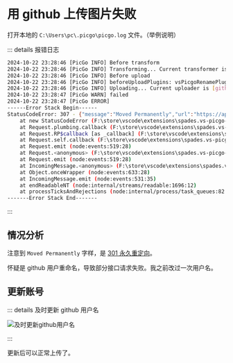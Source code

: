 # 用 github 上传图片失败

打开本地的 `C:\Users\pc\.picgo\picgo.log` 文件。（举例说明）

::: details 报错日志

```bash
2024-10-22 23:28:46 [PicGo INFO] Before transform
2024-10-22 23:28:46 [PicGo INFO] Transforming... Current transformer is [path]
2024-10-22 23:28:46 [PicGo INFO] Before upload
2024-10-22 23:28:46 [PicGo INFO] beforeUploadPlugins: vsPicgoRenamePlugin running
2024-10-22 23:28:46 [PicGo INFO] Uploading... Current uploader is [github]
2024-10-22 23:28:47 [PicGo WARN] failed
2024-10-22 23:28:47 [PicGo ERROR]
------Error Stack Begin------
StatusCodeError: 307 - {"message":"Moved Permanently","url":"https://api.github.com/repositories/503268809/contents/img/2024-10-22-23-28-46.png","documentation_url":"https://docs.github.com/rest/guides/best-practices-for-using-the-rest-api#follow-redirects"}
    at new StatusCodeError (F:\store\vscode\extensions\spades.vs-picgo-2.1.6\node_modules\request-promise-core\lib\errors.js:32:1)
    at Request.plumbing.callback (F:\store\vscode\extensions\spades.vs-picgo-2.1.6\node_modules\request-promise-core\lib\plumbing.js:104:1)
    at Request.RP$callback [as _callback] (F:\store\vscode\extensions\spades.vs-picgo-2.1.6\node_modules\request-promise-core\lib\plumbing.js:46:1)
    at Request.self.callback (F:\store\vscode\extensions\spades.vs-picgo-2.1.6\node_modules\request\request.js:185:1)
    at Request.emit (node:events:519:28)
    at Request.<anonymous> (F:\store\vscode\extensions\spades.vs-picgo-2.1.6\node_modules\request\request.js:1154:1)
    at Request.emit (node:events:519:28)
    at IncomingMessage.<anonymous> (F:\store\vscode\extensions\spades.vs-picgo-2.1.6\node_modules\request\request.js:1076:1)
    at Object.onceWrapper (node:events:633:28)
    at IncomingMessage.emit (node:events:531:35)
    at endReadableNT (node:internal/streams/readable:1696:12)
    at processTicksAndRejections (node:internal/process/task_queues:82:21)
-------Error Stack End-------
```

:::

## 情况分析

注意到 `Moved Permanently` 字样，是 [301 永久重定向](https://blog.csdn.net/taipoucha5799/article/details/109490041)。

怀疑是 github 用户重命名，导致部分接口请求失败。我之前改过一次用户名。

## 更新账号

::: details 及时更新 github 用户名

![及时更新github用户名](https://gh-img-store.ruan-cat.com/img/2024-10-23-00-11-45.png)

:::

更新后可以正常上传了。
